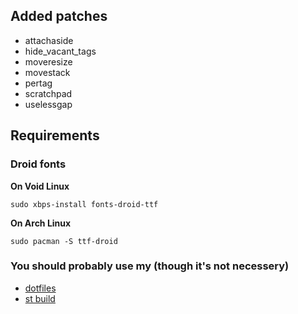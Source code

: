 ## Added patches
- attachaside
- hide_vacant_tags
- moveresize
- movestack
- pertag
- scratchpad
- uselessgap

## Requirements
### Droid fonts
**On Void Linux**
```
sudo xbps-install fonts-droid-ttf
```

**On Arch Linux**
```
sudo pacman -S ttf-droid
```

### You should probably use my (though it's not necessery)
- [dotfiles](https://github.com/reiffarth/dotfiles)
- [st build](https://github.com/reiffarth/st)
